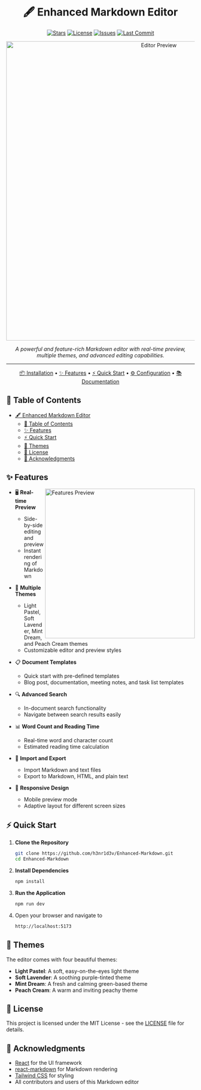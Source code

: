 <div align="center">

# 🖋️ Enhanced Markdown Editor

[![Stars](https://img.shields.io/github/stars/h3nr1d3v/Enhanced-Markdown?color=blue&style=for-the-badge)](https://github.com/h3nr1d3v/Enhanced-Markdown/stargazers)
[![License](https://img.shields.io/github/license/h3nr1d3v/Enhanced-Markdown?color=green&style=for-the-badge)](LICENSE)
[![Issues](https://img.shields.io/github/issues/h3nr1d3v/Enhanced-Markdown?color=red&style=for-the-badge)](https://github.com/h3nr1d3v/Enhanced-Markdown/issues)
[![Last Commit](https://img.shields.io/github/last-commit/h3nr1d3v/Enhanced-Markdown?color=yellow&style=for-the-badge)](https://github.com/h3nr1d3v/Enhanced-Markdown/commits/main)

<img src="https://github.com/user-attachments/assets/74d3aaf8-7ba2-4fde-a07f-e403770cc21c" alt="Editor Preview" width="800px"/>

*A powerful and feature-rich Markdown editor with real-time preview, multiple themes, and advanced editing capabilities.*

---

[📦 Installation](#-installation) • 
[✨ Features](#-features) • 
[⚡ Quick Start](#-quick-start) • 
[⚙️ Configuration](#️-configuration) • 
[📚 Documentation](#-documentation)

</div>

## 📑 Table of Contents

- [🖋️ Enhanced Markdown Editor](#️-enhanced-markdown-editor)
  - [📑 Table of Contents](#-table-of-contents)
  - [✨ Features](#-features)
  - [⚡ Quick Start](#-quick-start)
  - [🎨 Themes](#-themes)
  - [📄 License](#-license)
  - [🙏 Acknowledgments](#-acknowledgments)

## ✨ Features

<img src="https://github.com/user-attachments/assets/e8a9c9be-2dcc-4f62-8e8e-884606c5f1d2" alt="Features Preview" align="right" width="400px"/>

- 🖥️ **Real-time Preview**
  - Side-by-side editing and preview
  - Instant rendering of Markdown

- 🎨 **Multiple Themes**
  - Light Pastel, Soft Lavender, Mint Dream, and Peach Cream themes
  - Customizable editor and preview styles

- 📋 **Document Templates**
  - Quick start with pre-defined templates
  - Blog post, documentation, meeting notes, and task list templates

- 🔍 **Advanced Search**
  - In-document search functionality
  - Navigate between search results easily

- 📊 **Word Count and Reading Time**
  - Real-time word and character count
  - Estimated reading time calculation

- 💾 **Import and Export**
  - Import Markdown and text files
  - Export to Markdown, HTML, and plain text

- 📱 **Responsive Design**
  - Mobile preview mode
  - Adaptive layout for different screen sizes

## ⚡ Quick Start

1. **Clone the Repository**
   ```bash
   git clone https://github.com/h3nr1d3v/Enhanced-Markdown.git
   cd Enhanced-Markdown
   ```

2. **Install Dependencies**
   ```bash
   npm install
   ```

3. **Run the Application**
   ```bash
   npm run dev
   ```

4. Open your browser and navigate to
   ```bash
   http://localhost:5173
   ```

## 🎨 Themes

The editor comes with four beautiful themes:

- **Light Pastel**: A soft, easy-on-the-eyes light theme
- **Soft Lavender**: A soothing purple-tinted theme
- **Mint Dream**: A fresh and calming green-based theme
- **Peach Cream**: A warm and inviting peachy theme

## 📄 License

This project is licensed under the MIT License - see the [LICENSE](LICENSE) file for details.

## 🙏 Acknowledgments

- [React](https://reactjs.org/) for the UI framework
- [react-markdown](https://github.com/remarkjs/react-markdown) for Markdown rendering
- [Tailwind CSS](https://tailwindcss.com/) for styling
- All contributors and users of this Markdown editor